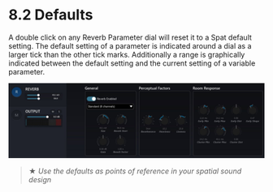 # 8.2 Defaults

A double click on any Reverb Parameter dial will reset it to a Spat default setting.
The default setting of a parameter is indicated around a dial as a larger tick than
the other tick marks. Additionally a range is graphically indicated between the default setting and the current setting of a variable parameter.

![](../include/SpatRevolution_UserGuide_-146.jpg)

> ★ _Use the defaults as points of reference in your spatial sound design_

